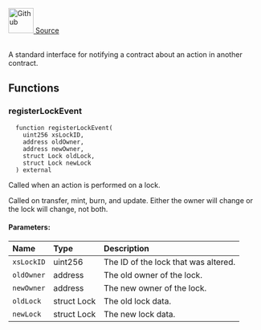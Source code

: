 <a href="https://github.com/solace-fi/solace-core/blob/main/contracts/interfaces/staking/IxsListener.sol"><img src="/img/github.svg" alt="Github" width="50px"/> Source</a><br/><br/>

A standard interface for notifying a contract about an action in another contract.


## Functions
### registerLockEvent
```solidity
  function registerLockEvent(
    uint256 xsLockID,
    address oldOwner,
    address newOwner,
    struct Lock oldLock,
    struct Lock newLock
  ) external
```
Called when an action is performed on a lock.

Called on transfer, mint, burn, and update.
Either the owner will change or the lock will change, not both.

#### Parameters:
| Name | Type | Description                                                          |
| :--- | :--- | :------------------------------------------------------------------- |
| `xsLockID` | uint256 | The ID of the lock that was altered. |
| `oldOwner` | address | The old owner of the lock. |
| `newOwner` | address | The new owner of the lock. |
| `oldLock` | struct Lock | The old lock data. |
| `newLock` | struct Lock | The new lock data. |


